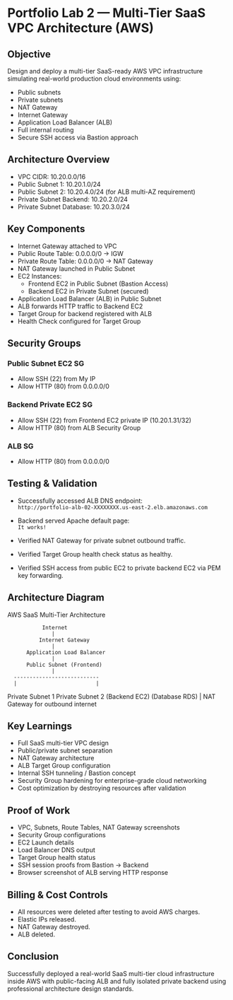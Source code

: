 # Portfolio Lab 2 — Multi-Tier SaaS VPC Architecture (AWS)

## Objective

Design and deploy a multi-tier SaaS-ready AWS VPC infrastructure simulating real-world production cloud environments using:

- Public subnets
- Private subnets
- NAT Gateway
- Internet Gateway
- Application Load Balancer (ALB)
- Full internal routing
- Secure SSH access via Bastion approach

## Architecture Overview

- VPC CIDR: 10.20.0.0/16
- Public Subnet 1: 10.20.1.0/24
- Public Subnet 2: 10.20.4.0/24 (for ALB multi-AZ requirement)
- Private Subnet Backend: 10.20.2.0/24
- Private Subnet Database: 10.20.3.0/24

## Key Components

- Internet Gateway attached to VPC
- Public Route Table: 0.0.0.0/0 → IGW
- Private Route Table: 0.0.0.0/0 → NAT Gateway
- NAT Gateway launched in Public Subnet
- EC2 Instances:
  - Frontend EC2 in Public Subnet (Bastion Access)
  - Backend EC2 in Private Subnet (secured)
- Application Load Balancer (ALB) in Public Subnet
- ALB forwards HTTP traffic to Backend EC2
- Target Group for backend registered with ALB
- Health Check configured for Target Group

## Security Groups

### Public Subnet EC2 SG

- Allow SSH (22) from My IP
- Allow HTTP (80) from 0.0.0.0/0

### Backend Private EC2 SG

- Allow SSH (22) from Frontend EC2 private IP (10.20.1.31/32)
- Allow HTTP (80) from ALB Security Group

### ALB SG

- Allow HTTP (80) from 0.0.0.0/0

## Testing & Validation

- Successfully accessed ALB DNS endpoint:  
  `http://portfolio-alb-02-XXXXXXXX.us-east-2.elb.amazonaws.com`

- Backend served Apache default page:  
  `It works!`

- Verified NAT Gateway for private subnet outbound traffic.

- Verified Target Group health check status as healthy.

- Verified SSH access from public EC2 to private backend EC2 via PEM key forwarding.

## Architecture Diagram

AWS SaaS Multi-Tier Architecture

               Internet
                  |
              Internet Gateway
                  |
          Application Load Balancer
                  |
          Public Subnet (Frontend)
                  |
      ---------------------------
      |                         |
  Private Subnet 1        Private Subnet 2
  (Backend EC2)           (Database RDS)
                  |
          NAT Gateway for outbound internet


## Key Learnings

- Full SaaS multi-tier VPC design
- Public/private subnet separation
- NAT Gateway architecture
- ALB Target Group configuration
- Internal SSH tunneling / Bastion concept
- Security Group hardening for enterprise-grade cloud networking
- Cost optimization by destroying resources after validation

## Proof of Work

- VPC, Subnets, Route Tables, NAT Gateway screenshots
- Security Group configurations
- EC2 Launch details
- Load Balancer DNS output
- Target Group health status
- SSH session proofs from Bastion → Backend
- Browser screenshot of ALB serving HTTP response

## Billing & Cost Controls

- All resources were deleted after testing to avoid AWS charges.
- Elastic IPs released.
- NAT Gateway destroyed.
- ALB deleted.

## Conclusion

Successfully deployed a real-world SaaS multi-tier cloud infrastructure inside AWS with public-facing ALB and fully isolated private backend using professional architecture design standards.
